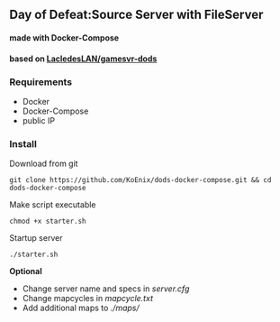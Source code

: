 ## Day of Defeat:Source Server with FileServer
#### made with Docker-Compose
#### based on [LacledesLAN/gamesvr-dods](https://github.com/LacledesLAN/gamesvr-dods/)


### Requirements
* Docker
* Docker-Compose
* public IP

### Install
Download from git
```shell
git clone https://github.com/KoEnix/dods-docker-compose.git && cd dods-docker-compose
```

Make script executable 
```shell
chmod +x starter.sh
```

Startup server 
```shell
./starter.sh
```

**Optional**
* Change server name and specs in *server.cfg*
* Change mapcycles in *mapcycle.txt*
* Add additional maps to *./maps/*
